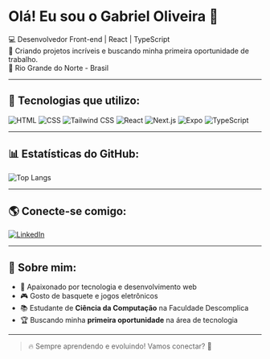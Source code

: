 # Olá! Eu sou o Gabriel Oliveira 👋

💻 Desenvolvedor Front-end | React | TypeScript  
🚀 Criando projetos incríveis e buscando minha primeira oportunidade de trabalho.  
📍 Rio Grande do Norte - Brasil

---

## 🚀 Tecnologias que utilizo:
![HTML](https://img.shields.io/badge/-HTML5-E34F26?style=flat-square&logo=html5&logoColor=white)
![CSS](https://img.shields.io/badge/-CSS3-1572B6?style=flat-square&logo=css3&logoColor=white)
![Tailwind CSS](https://img.shields.io/badge/-Tailwind%20CSS-38B2AC?style=flat-square&logo=tailwind-css&logoColor=white)
![React](https://img.shields.io/badge/-React-61DAFB?style=flat-square&logo=react&logoColor=white)
![Next.js](https://img.shields.io/badge/-Next.js-000000?style=flat-square&logo=nextdotjs&logoColor=white)
![Expo](	https://img.shields.io/badge/Expo-1B1F23?style=flat-square&logo=expo&logoColor=white)
![TypeScript](https://img.shields.io/badge/-TypeScript-007ACC?style=flat-square&logo=typescript&logoColor=white)

---

## 📊 Estatísticas do GitHub:
![Top Langs](https://github-readme-stats.vercel.app/api/top-langs/?username=EdGabrielOliveira&layout=compact&theme=dark)

---

## 🌎 Conecte-se comigo:
[![LinkedIn](https://img.shields.io/badge/-LinkedIn-blue?style=flat-square&logo=linkedin&logoColor=white)](https://www.linkedin.com/in/edgabrieloliveira/)

---

## 🎯 Sobre mim:
- 🚀 Apaixonado por tecnologia e desenvolvimento web  
- 🎮 Gosto de basquete e jogos eletrônicos  
- 📚 Estudante de **Ciência da Computação** na Faculdade Descomplica  
- 🏆 Buscando minha **primeira oportunidade** na área de tecnologia  

---

> 🔥 Sempre aprendendo e evoluindo! Vamos conectar? 🚀
